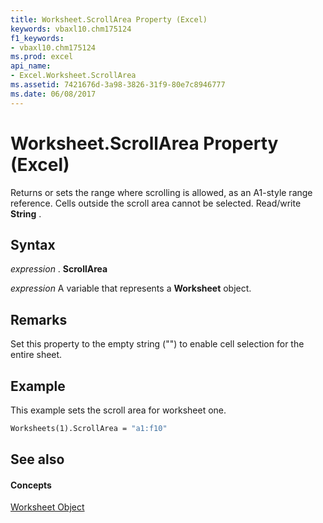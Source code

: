 ```yaml
---
title: Worksheet.ScrollArea Property (Excel)
keywords: vbaxl10.chm175124
f1_keywords:
- vbaxl10.chm175124
ms.prod: excel
api_name:
- Excel.Worksheet.ScrollArea
ms.assetid: 7421676d-3a98-3826-31f9-80e7c8946777
ms.date: 06/08/2017
---
```



# Worksheet.ScrollArea Property (Excel)

Returns or sets the range where scrolling is allowed, as an A1-style range reference. Cells outside the scroll area cannot be selected. Read/write  **String** .


## Syntax

 _expression_ . **ScrollArea**

 _expression_ A variable that represents a **Worksheet** object.


## Remarks

Set this property to the empty string ("") to enable cell selection for the entire sheet.


## Example

This example sets the scroll area for worksheet one.


```vb
Worksheets(1).ScrollArea = "a1:f10"
```


## See also


#### Concepts


[Worksheet Object](Excel.Worksheet.md)

